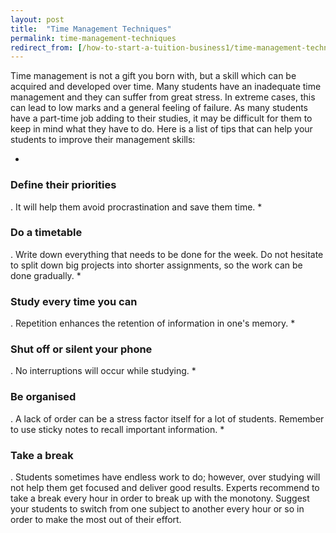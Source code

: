 ```yaml
---
layout: post
title:  "Time Management Techniques"
permalink: time-management-techniques
redirect_from: [/how-to-start-a-tuition-business1/time-management-techniques2542014/]
---
```

Time management is not a gift you born with, but a skill which can be acquired
and developed over time. Many students have an inadequate time management and
they can suffer from great stress. In extreme cases, this can lead to low
marks and a general feeling of failure. As many students have a part-time job
adding to their studies, it may be difficult for them to keep in mind what
they have to do. Here is a list of tips that can help your students to improve
their management skills:

* 

### Define their priorities

. It will help them avoid procrastination and save them time. 
* 

### Do a timetable

. Write down everything that needs to be done for the week. Do not hesitate to split down big projects into shorter assignments, so the work can be done gradually. 
* 

### Study every time you can

. Repetition enhances the retention of information in one's memory. 
* 

### Shut off or silent your phone

. No interruptions will occur while studying. 
* 

### Be organised

. A lack of order can be a stress factor itself for a lot of students. Remember to use sticky notes to recall important information. 
* 

### Take a break

. Students sometimes have endless work to do; however, over studying will not help them get focused and deliver good results. Experts recommend to take a break every hour in order to break up with the monotony. Suggest your students to switch from one subject to another every hour or so in order to make the most out of their effort.
